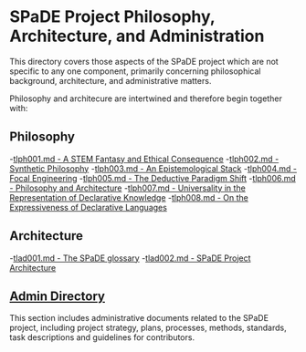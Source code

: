 # SPaDE Project Philosophy, Architecture, and Administration

This directory covers those aspects of the SPaDE project which are not specific to any one component, primarily concerning philosophical background, architecture, and administrative matters.

Philosophy and architecure are intertwined and therefore begin together with:

## Philosophy

-[tlph001.md - A STEM Fantasy and Ethical Consequence](./tlph001.md)
-[tlph002.md - Synthetic Philosophy](./tlph002.md)
-[tlph003.md - An Epistemological Stack](./tlph003.md)
-[tlph004.md - Focal Engineering](./tlph004.md)
-[tlph005.md - The Deductive Paradigm Shift](./tlph005.md)
-[tlph006.md - Philosophy and Architecture](./tlph006.md)
-[tlph007.md - Universality in the Representation of Declarative Knowledge](./tlph007.md)
-[tlph008.md - On the Expressiveness of Declarative Languages](./tlph008.md)

## Architecture

-[tlad001.md - The SPaDE glossary](./tlad001.md)
-[tlad002.md - SPaDE Project Architecture](./tlad002.md)

## [**Admin Directory**](admin/README.md)
This section includes administrative documents related to the SPaDE project, including project strategy, plans, processes, methods, standards, task descriptions and guidelines for contributors.
